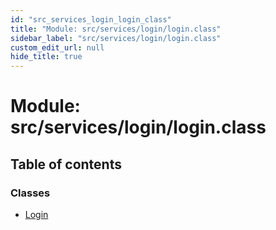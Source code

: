 ```yaml
---
id: "src_services_login_login_class"
title: "Module: src/services/login/login.class"
sidebar_label: "src/services/login/login.class"
custom_edit_url: null
hide_title: true
---
```


# Module: src/services/login/login.class

## Table of contents

### Classes

- [Login](../classes/src_services_login_login_class.login.md)

